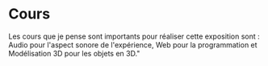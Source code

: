  # Cours
Les cours que je pense sont importants pour réaliser cette exposition sont : Audio pour l'aspect sonore de l'expérience, Web pour la programmation et Modélisation 3D pour les objets en 3D."
